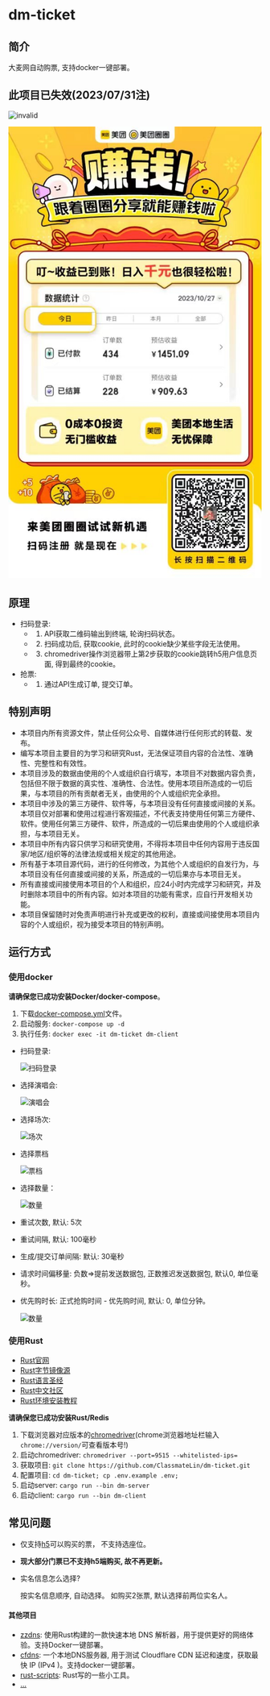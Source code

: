 # dm-ticket

## 简介

大麦网自动购票, 支持docker一键部署。


## **此项目已失效(2023/07/31注)**
![invalid](./imgs/invalid.png)

![mtqq](./imgs/mtqq.jpg)

## 原理

- 扫码登录: 
  - 1. API获取二维码输出到终端, 轮询扫码状态。
  - 2. 扫码成功后, 获取cookie, 此时的cookie缺少某些字段无法使用。
  - 3. chromedriver操作浏览器带上第2步获取的cookie跳转h5用户信息页面, 得到最终的cookie。
- 抢票:
  - 1. 通过API生成订单, 提交订单。



## 特别声明

- 本项目内所有资源文件，禁止任何公众号、自媒体进行任何形式的转载、发布。
- 编写本项目主要目的为学习和研究Rust，无法保证项目内容的合法性、准确性、完整性和有效性。
- 本项目涉及的数据由使用的个人或组织自行填写，本项目不对数据内容负责，包括但不限于数据的真实性、准确性、合法性。使用本项目所造成的一切后果，与本项目的所有贡献者无关，由使用的个人或组织完全承担。
- 本项目中涉及的第三方硬件、软件等，与本项目没有任何直接或间接的关系。本项目仅对部署和使用过程进行客观描述，不代表支持使用任何第三方硬件、软件。使用任何第三方硬件、软件，所造成的一切后果由使用的个人或组织承担，与本项目无关。
- 本项目中所有内容只供学习和研究使用，不得将本项目中任何内容用于违反国家/地区/组织等的法律法规或相关规定的其他用途。
- 所有基于本项目源代码，进行的任何修改，为其他个人或组织的自发行为，与本项目没有任何直接或间接的关系，所造成的一切后果亦与本项目无关。
- 所有直接或间接使用本项目的个人和组织，应24小时内完成学习和研究，并及时删除本项目中的所有内容。如对本项目的功能有需求，应自行开发相关功能。
- 本项目保留随时对免责声明进行补充或更改的权利，直接或间接使用本项目内容的个人或组织，视为接受本项目的特别声明。

## 运行方式


### 使用docker

**请确保您已成功安装Docker/docker-compose**。

1. 下载[docker-compose.yml](https://github.com/ClassmateLin/dm-ticket/blob/main/docker-compose.yml)文件。
2. 启动服务: `docker-compose up -d`
3. 执行任务: `docker exec -it dm-ticket dm-client`
  
- 扫码登录: 
  
  <img src="./imgs/1.png" width = "400" height = "300" alt="扫码登录" align=center />

- 选择演唱会: 

  <img src="./imgs/2.png" width = "400" height = "200" alt="演唱会" align=center />


- 选择场次:
  
  <img src="./imgs/3.png" width = "400" height = "200" alt="场次" align=center />


- 选择票档

  <img src="./imgs/4.png" width = "400" height = "200" alt="票档" align=center />

- 选择数量：

  <img src="./imgs/5.png" width = "400" height = "200" alt="数量" align=center />


- 重试次数, 默认: 5次

- 重试间隔, 默认: 100毫秒

- 生成/提交订单间隔: 默认: 30毫秒

- 请求时间偏移量: 负数=>提前发送数据包, 正数推迟发送数据包, 默认0, 单位毫秒。

- 优先购时长: 正式抢购时间 - 优先购时间, 默认: 0, 单位分钟。

  <img src="./imgs/example.png" width = "400" height = "200" alt="数量" align=center />

### 使用Rust

- [Rust官网](https://www.rust-lang.org/)
- [Rust字节镜像源](https://rsproxy.cn/)
- [Rust语言圣经](https://course.rs/about-book.html)
- [Rust中文社区](https://rustcc.cn/)
- [Rust环境安装教程](https://course.rs/first-try/installation.html)

**请确保您已成功安装Rust/Redis**

1. 下载浏览器对应版本的[chromedriver](https://chromedriver.chromium.org/downloads)(chrome浏览器地址栏输入`chrome://version/`可查看版本号!)
2. 启动chromedriver: `chromedriver --port=9515 --whitelisted-ips=`
3. 获取项目: `git clone https://github.com/ClassmateLin/dm-ticket.git`
4. 配置项目: `cd dm-ticket; cp .env.example .env;`
5. 启动server: `cargo run --bin dm-server`
6. 启动client: `cargo run --bin dm-client`




## 常见问题

- 仅支持[h5](https://m.damai.cn)可以购买的票， 不支持选座位。

- **现大部分门票已不支持h5端购买, 故不再更新。**

- 实名信息怎么选择?

  按实名信息顺序, 自动选择。 如购买2张票, 默认选择前两位实名人。

#### 其他项目
- [zzdns](https://github.com/ClassmateLin/zzdns): 使用Rust构建的一款快速本地 DNS 解析器，用于提供更好的网络体验。支持Docker一键部署。
- [cfdns](https://github.com/ClassmateLin/cfdns): 一个本地DNS服务器, 用于测试 Cloudflare CDN 延迟和速度，获取最快 IP (IPv4 )。支持docker一键部署。
- [rust-scripts](https://github.com/ClassmateLin/rust-scripts): Rust写的一些小工具。
- [...](https://github.com/ClassmateLin?tab=repositories&q=&type=&language=&sort=) 

